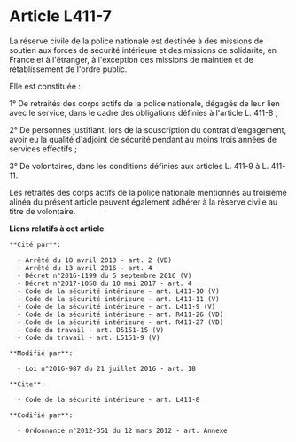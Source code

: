 # Article L411-7

La réserve civile de la police nationale est destinée à des missions de soutien aux forces de sécurité intérieure et des
missions de solidarité, en France et à l'étranger, à l'exception des missions de maintien et de rétablissement de l'ordre
public. 

Elle est constituée : 

1° De retraités des corps actifs de la police nationale, dégagés de leur lien avec le service, dans le cadre des obligations
définies à l'article L. 411-8 ; 

2° De personnes justifiant, lors de la souscription du contrat d'engagement, avoir eu la qualité d'adjoint de sécurité
pendant au moins trois années de services effectifs ; 

3° De volontaires, dans les conditions définies aux articles L. 411-9 à L. 411-11. 

Les retraités des corps actifs de la police nationale mentionnés au troisième alinéa du présent article peuvent également
adhérer à la réserve civile au titre de volontaire.

**Liens relatifs à cet article**

	**Cité par**:

	  - Arrêté du 18 avril 2013 - art. 2 (VD)
	  - Arrêté du 13 avril 2016 - art. 4
	  - Décret n°2016-1199 du 5 septembre 2016 (V)
	  - Décret n°2017-1058 du 10 mai 2017 - art. 4
	  - Code de la sécurité intérieure - art. L411-10 (V)
	  - Code de la sécurité intérieure - art. L411-11 (V)
	  - Code de la sécurité intérieure - art. L411-9 (V)
	  - Code de la sécurité intérieure - art. R411-26 (VD)
	  - Code de la sécurité intérieure - art. R411-27 (VD)
	  - Code du travail - art. D5151-15 (V)
	  - Code du travail - art. L5151-9 (V)

	**Modifié par**:

	  - Loi n°2016-987 du 21 juillet 2016 - art. 18

	**Cite**:

	  - Code de la sécurité intérieure - art. L411-8

	**Codifié par**:

	  - Ordonnance n°2012-351 du 12 mars 2012 - art. Annexe
